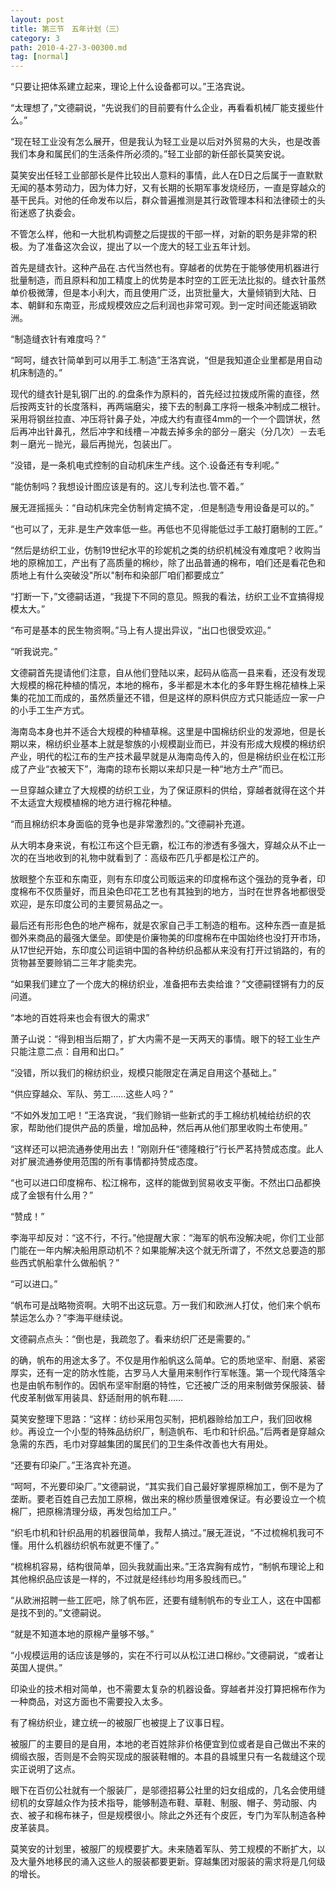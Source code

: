 ```yaml
---
layout: post
title: 第三节　五年计划（三）
category: 3
path: 2010-4-27-3-00300.md
tag: [normal]
---
```


“只要让把体系建立起来，理论上什么设备都可以。”王洛宾说。

“太理想了，”文德嗣说，“先说我们的目前要有什么企业，再看看机械厂能支援些什么。”

“现在轻工业没有怎么展开，但是我认为轻工业是以后对外贸易的大头，也是改善我们本身和属民们的生活条件所必须的。”轻工业部的新任部长莫笑安说。

莫笑安出任轻工业部部长是件比较出人意料的事情，此人在D日之后属于一直默默无闻的基本劳动力，因为体力好，又有长期的长期军事发烧经历，一直是穿越众的基干民兵。对他的任命发布以后，群众普遍推测是其行政管理本科和法律硕士的头衔迷惑了执委会。

不管怎么样，他和一大批机构调整之后提拔的干部一样，对新的职务是非常的积极。为了准备这次会议，提出了以一个庞大的轻工业五年计划。

首先是缝衣针。这种产品在.古代当然也有。穿越者的优势在于能够使用机器进行批量制造，而且原料和加工精度上的优势是本时空的工匠无法比拟的。缝衣针虽然单价极微薄，但是本小利大，而且使用广泛，出货批量大，大量倾销到大陆、日本、朝鲜和东南亚，形成规模效应之后利润也非常可观。到一定时间还能返销欧洲。

“制造缝衣针有难度吗？”

“呵呵，缝衣针简单到可以用手工.制造”王洛宾说，“但是我知道企业里都是用自动机床制造的。”

现代的缝衣针是轧钢厂出的.的盘条作为原料的，首先经过拉拨成所需的直径，然后按两支针的长度落料，再两端磨尖，接下去的制鼻工序将一根条冲制成二根针。采用将钢丝拉直、冲压将针鼻子处，冲成大约有直径4mm的一个一个圆饼状，然后再冲出针鼻孔，然后冲字和线槽－冲裁去掉多余的部分－磨尖（分几次）－去毛刺－磨光－抛光，最后再抛光，包装出厂。

“没错，是一条机电式控制的自动机床生产线。这个.设备还有专利呢。”

“能仿制吗？我想设计图应该是有的。这儿专利法也.管不着。”

展无涯摇摇头：“自动机床完全仿制肯定搞不定，.但是制造专用设备是可以的。”

“也可以了，无非.是生产效率低一些。再低也不见得能低过手工敲打磨制的工匠。”

“然后是纺织工业，仿制19世纪水平的珍妮机之类的纺织机械没有难度吧？收购当地的原棉加工，产出有了高质量的棉纱，除了出品普通的棉布，咱们还是看花色和质地上有什么突破没"所以"制布和染部厂咱们都要成立”

“打断一下，”文德嗣话道，“我提下不同的意见。照我的看法，纺织工业不宜搞得规模太大。”

“布可是基本的民生物资啊。”马上有人提出异议，“出口也很受欢迎。”

“听我说完。”

文德嗣首先提请他们注意，自从他们登陆以来，起码从临高一县来看，还没有发现大规模的棉花种植的情况，本地的棉布，多半都是木本化的多年野生棉花植株上采集的花加工而成的，虽然质量还不错，但是这样的原料供应方式只能适应一家一户的小手工生产方式。

海南岛本身也并不适合大规模的种植草棉。这里是中国棉纺织业的发源地，但是长期以来，棉纺织业基本上就是黎族的小规模副业而已，并没有形成大规模的棉纺织产业，明代的松江布的生产技术最早就是从海南岛传入的，但是棉纺织业在松江形成了产业“衣被天下”，海南的琼布长期以来却只是一种“地方土产”而已。

一旦穿越众建立了大规模的纺织工业，为了保证原料的供给，穿越者就得在这个并不太适宜大规模植棉的地方进行棉花种植。

“而且棉纺织本身面临的竞争也是非常激烈的。”文德嗣补充道。

从大明本身来说，有松江布这个巨无霸，松江布的渗透有多强大，穿越众从不止一次的在当地收到的礼物中就看到了：高级布匹几乎都是松江产的。

放眼整个东亚和东南亚，则有东印度公司贩运来的印度棉布这个强劲的竞争者，印度棉布不仅质量好，而且染色印花工艺也有其独到的地方，当时在世界各地都很受欢迎，是东印度公司的主要贸易品之一。

最后还有形形色色的地产棉布，就是农家自己手工制造的粗布。这种东西一直是抵御外来商品的最强大堡垒。即使是价廉物美的印度棉布在中国始终也没打开市场，从17世纪开始，东印度公司运销中国的各种纺织品都从来没有打开过销路的，有的货物甚至要赊销二三年才能卖完。

“如果我们建立了一个庞大的棉纺织业，准备把布去卖给谁？”文德嗣铿锵有力的反问道。

“本地的百姓将来也会有很大的需求”

萧子山说：“得到相当后期了，扩大内需不是一天两天的事情。眼下的轻工业生产只能注意二点：自用和出口。”

“没错，所以我们的棉纺织业，规模只能限定在满足自用这个基础上。”

“供应穿越众、军队、劳工……这些人吗？”

“不如外发加工吧！”王洛宾说，“我们赊销一些新式的手工棉纺机械给纺织的农家，帮助他们提供产品的质量，增加品种，然后再从他们那里收购土布使用。”

“这样还可以把流通券使用出去！”刚刚升任“德隆粮行”行长严茗持赞成态度。此人对扩展流通券使用范围的所有事情都持赞成态度。

“也可以进口印度棉布、松江棉布，这样的能做到贸易收支平衡。不然出口品都换成了金银有什么用？”

“赞成！”

李海平却反对：“这不行，不行。”他提醒大家：“海军的帆布没解决呢，你们工业部门能在一年内解决船用原动机不？如果能解决这个就无所谓了，不然文总要造的那些西式帆船拿什么做船帆？”

“可以进口。”

“帆布可是战略物资啊。大明不出这玩意。万一我们和欧洲人打仗，他们来个帆布禁运怎么办？”李海平继续说。

文德嗣点点头：“倒也是，我疏忽了。看来纺织厂还是需要的。”

的确，帆布的用途太多了。不仅是用作船帆这么简单。它的质地坚牢、耐磨、紧密厚实，还有一定的防水性能，古罗马人大量用来制作行军帐篷。第一个现代降落伞也是由帆布制作的。因帆布坚牢耐磨的特性，它还被广泛的用来制做劳保服装、替代皮革制做军用装具、舒适耐用的帆布鞋……

莫笑安整理下思路：“这样：纺纱采用包买制，把机器赊给加工户，我们回收棉纱。再设立一个小型的特殊品纺织厂，制造帆布、毛巾和针织品。”后两者是穿越众急需的东西，毛巾对穿越集团的属民们的卫生条件改善也大有用处。

“还要有印染厂。”王洛宾补充道。

“呵呵，不光要印染厂。”文德嗣说，“其实我们自己最好掌握原棉加工，倒不是为了垄断。要老百姓自己去加工原棉，做出来的棉纱质量很难保证。有必要设立一个梳棉厂，把原棉清理分级，再发包给加工户。”

“织毛巾机和针织品用的机器很简单，我帮人搞过。”展无涯说，“不过梳棉机我可不懂。用什么机器纺织帆布就更不懂了。”

“梳棉机容易，结构很简单，回头我就画出来。”王洛宾胸有成竹，“制帆布理论上和其他棉织品应该是一样的，不过就是经纬纱均用多股线而已。”

“从欧洲招聘一些工匠吧，除了帆布匠，还要有缝制帆布的专业工人，这在中国都是找不到的。”文德嗣说。

“就是不知道本地的原棉产量够不够。”

“小规模运用的话应该是够的，实在不行可以从松江进口棉纱。”文德嗣说，“或者让英国人提供。”

印染业的技术相对简单，也不需要太复杂的机器设备。穿越者并没打算把棉布作为一种商品，对这方面也不需要投入太多。

有了棉纺织业，建立统一的被服厂也被提上了议事日程。

被服厂的主要目的是自用，本地的老百姓除非价格便宜到位或者是自己做出不来的绸缎衣服，否则是不会购买现成的服装鞋帽的。本县的县城里只有一名裁缝这个现实正说明了这点。

眼下在百仞公社就有一个服装厂，是邬德招募公社里的妇女组成的，几名会使用缝纫机的女穿越众作为技术指导，能够制造布鞋、草鞋、制服、帽子、劳动服、内衣、被子和棉布袜子，但是规模很小。除此之外还有个皮匠，专门为军队制造各种皮革装具。

莫笑安的计划里，被服厂的规模要扩大。未来随着军队、劳工规模的不断扩大，以及大量外地移民的涌入这些人的服装都要更新。穿越集团对服装的需求将是几何级的增长。